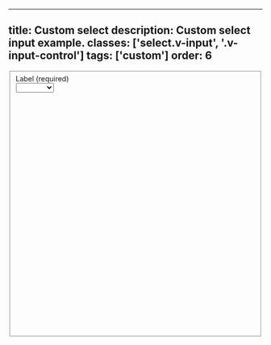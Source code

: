 <!--
 *              © 2025 Visa
 *
 * Licensed under the Apache License, Version 2.0 (the "License");
 * you may not use this file except in compliance with the License.
 * You may obtain a copy of the License at
 *
 *         http://www.apache.org/licenses/LICENSE-2.0
 *
 * Unless required by applicable law or agreed to in writing, software
 * distributed under the License is distributed on an "AS IS" BASIS,
 * WITHOUT WARRANTIES OR CONDITIONS OF ANY KIND, either express or implied.
 * See the License for the specific language governing permissions and
 * limitations under the License.
 *
 -->
---
title: Custom select
description: Custom select input example. 
classes: ['select.v-input', '.v-input-control']
tags: ['custom']
order: 6
---

<style>
  .my-custom-select { --v-input-container-border-radius: var(--size-rounded-pill); --v-select-control-color: var(--v-input-container-border-color); }
</style>
<fieldset aria-labelledby="select-custom-label" class="v-flex v-flex-col v-gap-4">
  <label class="v-label" for="select-custom-field" id="select-custom-label">
    Label (required)
  </label>
  <div class="v-input-container v-surface my-custom-select">
    <select aria-describedby="select-custom-message" class="v-input" id="select-custom-field" name="select-custom-example" required="">
      <option value="">
      </option>
      <option value="1">
        Option A
      </option>
      <option value="2">
        Option B
      </option>
      <option value="3">
        Option C
      </option>
      <option value="4">
        Option D
      </option>
    </select>
    <div class="v-input-control">
      <svg aria-hidden="true" class="v-icon v-icon-visa v-icon-tiny" focusable="false" viewbox="0 0 16 16">
        <use href="#visa-chevron-down-tiny">
        </use>
      </svg>
    </div>
  </div>
</fieldset>

